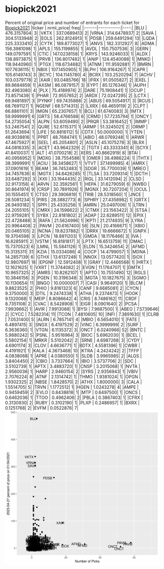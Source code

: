 # biopick2021
Percent of original price and number of entrants for each ticket for [Biopick2021](https://twitter.com/hashtag/Biopick2021)
|ticker |  nrml_price| freq|
|:------|-----------:|----:|
|BLU    | 476.3157804|    3|
|VKTX   | 337.0689413|    2|
|VRNA   | 314.6478937|    2|
|SAVA   | 304.5133948|    2|
|EOLS   | 262.8124913|    1|
|PDSB   | 259.6491294|   13|
|LQDA   | 225.3333410|    2|
|CYTK   | 189.8773027|    1|
|ANVS   | 182.3312927|    8|
|ADMA   | 156.3981098|    1|
|APLS   | 155.1199855|    1|
|AVDL   | 150.7507536|    3|
|GERN   | 149.0797591|    1|
|CTIC   | 147.0238158|    1|
|KRYS   | 143.9246033|    1|
|ALDX   | 138.8973875|    1|
|PRVB   | 136.8017482|    1|
|ANIP   | 124.4540088|    1|
|MNKD   | 118.9440960|    1|
|PTGX   | 118.6734682|    1|
|ATNM   | 111.9592881|    7|
|BMRN   | 107.7636115|    1|
|NBIX   | 107.1450905|    1|
|BLPH   | 106.9164267|    1|
|CAPR   | 105.6149743|    3|
|BCYC   | 104.1145780|    4|
|BCRX   | 103.2520294|    7|
|ACHV   | 103.0379778|    2|
|XAIR   |  93.0485766|   18|
|IFRX   |  91.0505827|    2|
|EXEL   |  89.8684859|    1|
|AXSM   |  86.0879157|    3|
|EYPT   |  85.1276346|    1|
|AUPH   |  82.4963080|    4|
|PLX    |  75.4189974|    2|
|DARE   |  75.1908441|    1|
|OCUP   |  73.8571439|    1|
|PHAR   |  72.9557652|    2|
|ARDX   |  72.0247295|    2|
|LCTX   |  69.9481897|    3|
|PYNKF  |  69.7435888|    2|
|ABUS   |  69.5054917|    3|
|RCUS   |  68.7691127|    1|
|NGENF  |  68.5714313|    2|
|LXRX   |  68.4659119|    2|
|CLPT   |  66.8861101|    3|
|IMGN   |  65.2307657|    1|
|BCLI   |  61.6740083|    3|
|IMTX   |  59.9999991|    6|
|GRTS   |  58.4766588|    6|
|CRMD   |  57.7235794|    1|
|ONCY   |  54.2735054|    1|
|ALPN   |  53.6059490|    2|
|PRQR   |  53.3816452|    1|
|IMMP   |  53.2467541|    2|
|QURE   |  52.6115371|    1|
|ARMP   |  51.3245021|    2|
|ORMP   |  51.2643694|    1|
|LIFE   |  50.8816112|    5|
|CDTX   |  50.0000000|    1|
|YTEN   |  48.9038816|    1|
|PPBT   |  48.7684741|    1|
|ABIO   |  48.0769248|    1|
|ARWR   |  47.4675927|    8|
|SEEL   |  45.2054801|    2|
|ASLN   |  45.1075278|    3|
|BLRX   |  44.0816335|    3|
|ACET   |  43.9642329|    2|
|TGTX   |  43.3333341|    8|
|SCYX   |  41.8410037|    1|
|ALT    |  41.0700218|    2|
|XERS   |  40.8662919|    8|
|BTAI   |  40.0956952|    1|
|MDXG   |  38.7554586|    1|
|OMER   |  38.4986224|    1|
|THTX   |  38.3999991|    1|
|ACIU   |  38.3458627|    1|
|VTVT   |  37.1499985|    4|
|AMRX   |  37.0901619|    1|
|BEAM   |  36.7452483|    1|
|SDGR   |  35.7700039|    1|
|MREO   |  34.7457636|    8|
|MGTX   |  34.6426285|    1|
|TLSA   |  33.7209314|    1|
|DCTH   |  33.6487292|    3|
|XXII   |  33.1944435|    2|
|RIGL   |  33.1412094|    2|
|CLSD   |  32.9173158|    4|
|ARVN   |  32.3592561|    1|
|HEPA   |  31.6279059|    6|
|NWBO   |  30.8641974|    9|
|CRSP   |  30.7891926|    1|
|MGNX   |  30.7207204|    1|
|OCUL   |  30.1555451|    1|
|CTSO   |  29.3906819|    1|
|TRIB   |  28.5318560|    1|
|JNCE   |  28.5081234|    1|
|PIRS   |  28.3882773|    8|
|SPHRY  |  27.4358982|    1|
|GRTX   |  26.9493182|    1|
|SPPI   |  25.4335256|    1|
|AMRN   |  25.0497006|    1|
|LTRN   |  24.2055105|    1|
|CMRX   |  24.1596622|    2|
|CTMX   |  23.1563422|    3|
|STSA   |  22.9759281|    1|
|SYBX   |  22.8181802|    2|
|ADAP   |  22.6289511|   12|
|EPIX   |  22.4728488|    3|
|RAFA   |  21.5624996|    1|
|KPTI   |  21.2174935|    9|
|LYRA   |  20.9964408|    2|
|PAVM   |  20.6167400|   58|
|SLN    |  20.4166671|    1|
|XBIO   |  20.0465105|    2|
|NCNA   |  19.8237882|    1|
|DRRX   |  19.6666672|    1|
|GNPX   |  19.3704598|    3|
|LPCN   |  18.8811203|    1|
|GMDA   |  18.1176466|    3|
|IVA    |  16.8285911|    2|
|VSTM   |  16.8181817|    3|
|LPTX   |  16.6513759|   11|
|DMAC   |  15.7370523|    6|
|LMNL   |  15.5841126|    1|
|ELDN   |  15.3424654|    2|
|AFMD   |  15.3135311|   31|
|KZIA   |  15.0334086|    4|
|COCP   |  14.4799057|    1|
|MDNA   |  14.2857139|    6|
|GTHX   |  13.6137248|    1|
|NNOX   |  13.0577420|    1|
|SIOX   |  12.9807697|   18|
|EPGNF  |  12.5912408|    1|
|GRAY   |  12.4466568|    1|
|HRTX   |  12.1621625|    1|
|VXRT   |  11.3744082|    2|
|EVGN   |  11.1764707|    1|
|DMTK   |  10.9657325|    2|
|AMRS   |  10.8262107|    1|
|APTO   |  10.7551490|   12|
|RGLS   |  10.3846156|    3|
|PGEN   |  10.3196348|    3|
|MGTA   |  10.1827675|    3|
|SGMO   |  10.1130654|   11|
|BNGO   |  10.0000007|    7|
|CASI   |   9.9649120|    1|
|BLCM   |   9.8823525|    2|
|PHIO   |   9.8161323|    6|
|CANF   |   9.6685081|    2|
|CYCN   |   9.3750000|    3|
|DTIL   |   9.2474338|    1|
|ATHA   |   9.2374873|    1|
|HOOK   |   9.1320068|    1|
|MEIP   |   8.8086642|    4|
|CRIS   |   8.7486162|   11|
|CRDF   |   8.7351108|    2|
|CVAC   |   8.5428908|    1|
|EIGR   |   8.0901640|    2|
|PCSA   |   7.9939662|    1|
|AVIR   |   7.9913088|    1|
|BYSI   |   7.9687500|    1|
|ABEO   |   7.5739646|    2|
|CYCC   |   7.5282314|   11|
|TCON   |   7.4810605|   10|
|INFI   |   7.3891630|    1|
|CLRB   |   7.0531400|    5|
|ALRN   |   6.7857141|    4|
|MBIO   |   6.5654010|    1|
|FATE   |   6.4897415|    3|
|SNGX   |   6.4197529|    2|
|VINC   |   6.3999999|    2|
|SURF   |   6.3636360|    1|
|VTGN   |   6.1135372|    3|
|ONCT   |   6.0240966|   52|
|BNTC   |   5.9880242|    5|
|PSNL   |   5.9516964|    3|
|BIOC   |   5.6962030|    1|
|BCEL   |   5.5802154|    1|
|MRKR   |   5.5102042|    2|
|SRNE   |   4.6987268|    3|
|CYDY   |   4.6901174|    3|
|CLOV   |   4.6636771|    1|
|BDTX   |   4.5581396|    1|
|CWBR   |   4.4191921|    1|
|KALA   |   4.3673468|   10|
|KTRA   |   4.2424242|    2|
|TFFP   |   4.0838068|    1|
|APRE   |   4.0380550|    1|
|SLDB   |   3.9965985|    2|
|ALGS   |   3.8404450|    2|
|CBIO   |   3.7337664|    1|
|IBIO   |   3.5737706|    2|
|SDC    |   3.5102739|    1|
|APTX   |   3.4883720|    1|
|CNSP   |   3.2015068|    1|
|NVTA   |   2.9560036|    1|
|HARP   |   2.9460154|    2|
|SYRS   |   2.9356943|    1|
|VBIV   |   2.7076224|    8|
|ATNF   |   2.1314742|    1|
|THMO   |   1.9381024|    1|
|OPGN   |   1.9302325|    2|
|NBSE   |   1.8428570|    2|
|ATHX   |   1.8000000|    3|
|CALA   |   1.5514705|    5|
|TRVN   |   1.1772512|    1|
|HGEN   |   1.0243278|    4|
|AMPE   |   0.9459459|    2|
|EVLO   |   0.8438818|    1|
|MTP    |   0.6497500|    1|
|ONCS   |   0.6462036|    1|
|TTOO   |   0.4962406|    2|
|PBLA   |   0.3867403|    1|
|CFRX   |   0.3130930|    2|
|RUBY   |   0.3102190|    1|
|PLXP   |   0.2486957|    1|
|BXRX   |   0.1251768|    2|
|EVFM   |   0.0522876|    7|
![retvspicks](biopicks.png?raw=true)
